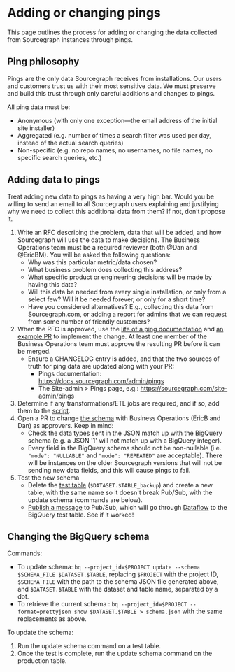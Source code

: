 # Adding or changing pings

This page outlines the process for adding or changing the data collected from Sourcegraph instances through pings.

## Ping philosophy

Pings are the only data Sourcegraph receives from installations. Our users and customers trust us with their most sensitive data. We must preserve and build this trust through only careful additions and changes to pings.

All ping data must be:

- Anonymous (with only one exception—the email address of the initial site installer)
- Aggregated (e.g. number of times a search filter was used per day, instead of the actual search queries)
- Non-specific (e.g. no repo names, no usernames, no file names, no specific search queries, etc.)

## Adding data to pings

Treat adding new data to pings as having a very high bar. Would you be willing to send an email to all Sourcegraph users explaining and justifying why we need to collect this additional data from them? If not, don’t propose it.

1. Write an RFC describing the problem, data that will be added, and how Sourcegraph will use the data to make decisions. The Business Operations team must be a required reviewer (both @Dan and @EricBM). 
You will be asked the following questions:
    - Why was this particular metric/data chosen?
    - What business problem does collecting this address?
    - What specific product or engineering decisions will be made by having this data?
    - Will this data be needed from every single installation, or only from a select few? Will it be needed forever, or only for a short time?
    - Have you considered alternatives? E.g., collecting this data from Sourcegraph.com, or adding a report for admins that we can request from some number of friendly customers?
2. When the RFC is approved, use the [life of a ping documentation](https://docs.sourcegraph.com/dev/architecture/life-of-a-ping) and [an example PR](https://github.com/sourcegraph/sourcegraph/pull/8374) to implement the change. At least one member of the Business Operations team must approve the resulting PR before it can be merged.
    - Ensure a CHANGELOG entry is added, and that the two sources of truth for ping data are updated along with your PR:
      - Pings documentation: https://docs.sourcegraph.com/admin/pings
      - The Site-admin > Pings page, e.g.: https://sourcegraph.com/site-admin/pings
3. Determine if any transformations/ETL jobs are required, and if so, add them to the [script](https://console.cloud.google.com/storage/browser/_details/sg-analytics-data/dataflow/pipelines/udf/transform.js?project=telligentsourcegraph&authuser=0&angularJsUrl=%2Fstorage%2Fbrowser%2F_details%2Fsg-analytics-data%2Fdataflow%2Fpipelines%2Fudf%2Ftransform.js%3Fproject%3Dtelligentsourcegraph%26authuser%3D1).
4. Open a PR to change [the schema](https://github.com/sourcegraph/analytics/tree/master/BigQuery%20Schemas) with Business Operations (EricB and Dan) as approvers. Keep in mind:
	- Check the data types sent in the JSON match up with the BigQuery schema (e.g. a JSON '1' will not match up with a BigQuery integer). 
	- Every field in the BigQuery schema should not be non-nullable (i.e. `"mode": "NULLABLE"` and `"mode": "REPEATED"` are acceptable). There will be instances on the older Sourcegraph versions that will not be sending new data fields, and this will cause pings to fail.
5. Test the new schema
	- Delete the [test table](https://bigquery.cloud.google.com/table/telligentsourcegraph:sourcegraph_analytics.update_checks_backup?pli=1) (`$DATASET.$TABLE_backup`) and create a new table, with the same name so it doesn't break Pub/Sub, with the update schema (commands are below). 
	- [Publish a message](https://console.cloud.google.com/cloudpubsub/topic/detail/server-update-checks-test?project=telligentsourcegraph) to Pub/Sub, which will go through [Dataflow](https://console.cloud.google.com/dataflow/jobs/us-central1/2020-02-28_09_44_54-15810172927534693373?project=telligentsourcegraph&organizationId=1006954638239) to the BigQuery test table. See if it worked!

## Changing the BigQuery schema

Commands:
- To update schema: `bq --project_id=$PROJECT update --schema $SCHEMA_FILE $DATASET.$TABLE`, replacing `$PROJECT` with the project ID, `$SCHEMA_FILE` with the path to the schema JSON file generated above, and `$DATASET.$TABLE` with the dataset and table name, separated by a dot. 
- To retrieve the current schema : `bq --project_id=$PROJECT --format=prettyjson show $DATASET.$TABLE > schema.json` with the same replacements as above. 

To update the schema: 
1. Run the update schema command on a test table.
2. Once the test is complete, run the update schema command on the production table. 


